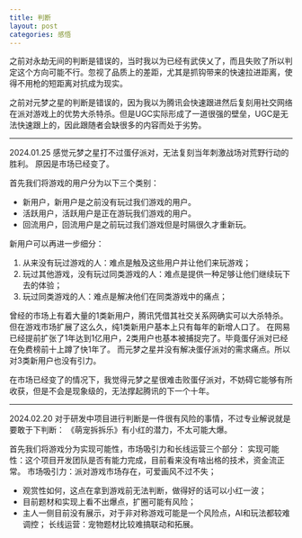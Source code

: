 ```yaml
---
title: 判断
layout: post
categories: 感悟
---
```


之前对永劫无间的判断是错误的，当时我以为已经有武侠乂了，而且失败了所以判定这个方向可能不行。忽视了品质上的差距，尤其是抓钩带来的快速拉进距离，使得不用枪的短距离对抗成为现实。

之前对元梦之星的判断是错误的，因为我以为腾讯会快速跟进然后复刻用社交网络在派对游戏上的优势大杀特杀。但是UGC实际形成了一道很强的壁垒，UGC是无法快速跟上的，因此跟随者会缺很多的内容而处于劣势。

------

2024.01.25
感觉元梦之星打不过蛋仔派对，无法复刻当年刺激战场对荒野行动的胜利。
原因是市场已经变了。

首先我们将游戏的用户分为以下三个类别：
- 新用户，新用户是之前没有玩过我们游戏的用户。
- 活跃用户，活跃用户是正在游玩我们游戏的用户。
- 回流用户，回流用户是之前玩过我们游戏但是时隔很久才重新玩。

新用户可以再进一步细分：
1. 从来没有玩过游戏的人：难点是触及这些用户并让他们来玩游戏；
2. 玩过其他游戏，没有玩过同类游戏的人：难点是提供一种足够让他们继续玩下去的体验；
3. 玩过同类游戏的人：难点是解决他们在同类游戏中的痛点；

曾经的市场上有着大量的1类新用户，腾讯凭借其社交关系网确实可以大杀特杀。但在游戏市场扩展了这么久，纯1类新用户基本上只有每年的新增人口了。
在网易已经提前扩张了1年达到1亿用户，2类用户也基本被捕捉完了。毕竟蛋仔派对已经在免费榜前十上蹲了快1年了。
而元梦之星并没有解决蛋仔派对的需求痛点。所以对3类新用户也没有引力。

在市场已经变了的情况下，我觉得元梦之星很难击败蛋仔派对，不妨碍它能够有所收获，但是不会是现象级的，无法撑起腾讯的下一个十年。

------

2024.02.20
对于研发中项目进行判断是一件很有风险的事情，不过专业解说就是要敢于下判断：
《萌宠拆拆乐》有小红的潜力，不太可能大爆。

首先我们将游戏分为实现可能性，市场吸引力和长线运营三个部分：
实现可能性：这个项目开发团队是否有能力完成，目前看来没有啥出格的技术，资金流正常。
市场吸引力：派对游戏市场存在，可爱画风不过不失；
- 观赏性如何，这点在拿到游戏前无法判断，做得好的话可以小红一波；
- 目前题材和实现上看不出爆点，扩圈可能有风险；
- 主人一侧目前没有展示，对于非对称游戏可能是一个风险点，AI和玩法都较难调控；
长线运营：宠物题材比较难搞联动和拓展。 